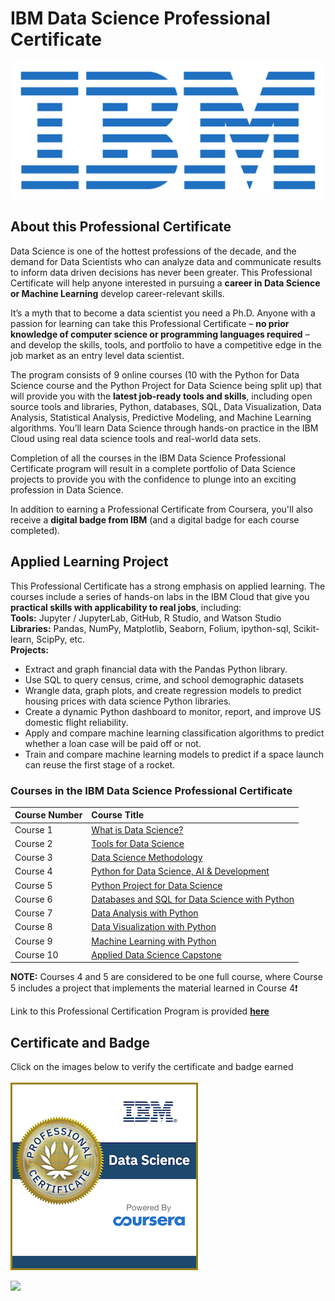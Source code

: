 # IBM Data Science Professional Certificate

<p align="center">

![IBM logo](https://github.com/collinbashore/IBM-Data-Science-Professional-Certificate/blob/main/IBM%20logo.png)

</p>

## About this Professional Certificate
Data Science is one of the hottest professions of the decade, and the demand for Data Scientists who can analyze data and communicate results to inform data driven decisions has never been greater. This Professional Certificate will help anyone interested in pursuing a **career in Data Science or Machine Learning** develop career-relevant skills.

It’s a myth that to become a data scientist you need a Ph.D. Anyone with a passion for learning can take this Professional Certificate – **no prior knowledge of computer science or programming languages required** – and develop the skills, tools, and portfolio to have a competitive edge in the job market as an entry level data scientist.

The program consists of 9 online courses (10 with the Python for Data Science course and the Python Project for Data Science being split up) that will provide you with the **latest job-ready tools and skills**, including open source tools and libraries, Python, databases, SQL, Data Visualization, Data Analysis, Statistical Analysis, Predictive Modeling, and Machine Learning algorithms. You’ll learn Data Science through hands-on practice in the IBM Cloud using real data science tools and real-world data sets.

Completion of all the courses in the IBM Data Science Professional Certificate program will result in a complete portfolio of Data Science projects to provide you with the confidence to plunge into an exciting profession in Data Science.

In addition to earning a Professional Certificate from Coursera, you'll also receive a **digital badge from IBM** (and a digital badge for each course completed).

## Applied Learning Project
This Professional Certificate has a strong emphasis on applied learning. The courses include a series of hands-on labs in the IBM Cloud that give you **practical skills with applicability to real jobs**, including:<br>
**Tools:** Jupyter / JupyterLab, GitHub, R Studio, and Watson Studio<br>
**Libraries:** Pandas, NumPy, Matplotlib, Seaborn, Folium, ipython-sql, Scikit-learn, ScipPy, etc.<br>
**Projects:**
 - Extract and graph financial data with the Pandas Python library.
 - Use SQL to query census, crime, and school demographic datasets
 - Wrangle data, graph plots, and create regression models to predict housing prices with data science Python libraries.
 - Create a dynamic Python dashboard to monitor, report, and improve US domestic flight reliability.
 - Apply and compare machine learning classification algorithms to predict whether a loan case will be paid off or not.
 - Train and compare machine learning models to predict if a space launch can reuse the first stage of a rocket.

### Courses in the IBM Data Science Professional Certificate

Course Number| Course Title|
:------|:-------------------|
Course 1|[What is Data Science?](https://github.com/collinbashore/IBM-Data-Science-Professional-Certificate/tree/main/01%20-%20What%20is%20Data%20Science)|
Course 2|[Tools for Data Science](https://github.com/collinbashore/IBM-Data-Science-Professional-Certificate/tree/main/02%20-%20Tools%20for%20Data%20Science)|
Course 3|[Data Science Methodology](https://github.com/collinbashore/IBM-Data-Science-Professional-Certificate/tree/main/03%20-%20Data%20Science%20Methodology)|
Course 4|[Python for Data Science, AI & Development](https://github.com/collinbashore/IBM-Data-Science-Professional-Certificate/tree/main/04%20-%20Python%20for%20Data%20Science%20and%20AI%20Development)|
Course 5|[Python Project for Data Science](https://github.com/collinbashore/IBM-Data-Science-Professional-Certification/tree/main/05%20-%20Python%20Project)|
Course 6|[Databases and SQL for Data Science with Python](https://github.com/collinbashore/IBM-Data-Science-Professional-Certificate/tree/main/06%20-%20Accessing%20SQL%20Databases%20using%20Python)|
Course 7|[Data Analysis with Python](https://github.com/collinbashore/IBM-Data-Science-Professional-Certification/tree/main/07%20-%20Data%20Analysis%20with%20Python)|
Course 8|[Data Visualization with Python](https://github.com/collinbashore/IBM-Data-Science-Professional-Certification/tree/main/08%20-%20Data%20Visualization%20with%20Python)|
Course 9|[Machine Learning with Python](https://github.com/collinbashore/IBM-Data-Science-Professional-Certification/blob/main/09%20-%20Machine%20Learning%20with%20Python/README.md)|
Course 10|[Applied Data Science Capstone](https://github.com/collinbashore/IBM-Data-Science-Professional-Certification/tree/main/10%20-%20Capstone%20Project)|

**NOTE:** Courses 4 and 5 are considered to be one full course, where Course 5 includes a project that implements the material learned in Course 4&#10071;

Link to this Professional Certification Program is provided **<u>[here](https://www.coursera.org/professional-certificates/ibm-data-science)</u>**

## Certificate and Badge
Click on the images below to verify the certificate and badge earned <br><br>
[![](data-science-professional-certificate.png)](https://www.credly.com/badges/48c39f1c-22cd-4c31-93db-d4d5e1cd8529/public_url)

[![](https://github.com/collinbashore/IBM-Data-Science-Professional-Certification/blob/main/IBM%20Data%20Science%20Professional%20Certificate%20Official.jpg)](https://coursera.org/verify/professional-cert/HCLNRC345TW4)

